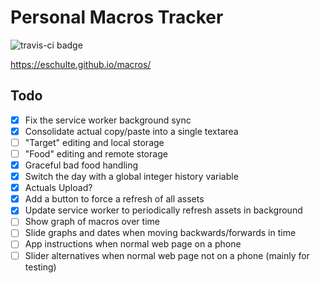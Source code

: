 Personal Macros Tracker
=======================

![travis-ci badge](https://travis-ci.com/eschulte/macros.svg?branch=main)

https://eschulte.github.io/macros/

## Todo

- [X] Fix the service worker background sync
- [X] Consolidate actual copy/paste into a single textarea
- [ ] "Target" editing and local storage
- [ ] "Food" editing and remote storage
- [X] Graceful bad food handling
- [X] Switch the day with a global integer history variable
- [X] Actuals Upload?
- [X] Add a button to force a refresh of all assets
- [X] Update service worker to periodically refresh assets in background
- [ ] Show graph of macros over time
- [ ] Slide graphs and dates when moving backwards/forwards in time
- [ ] App instructions when normal web page on a phone
- [ ] Slider alternatives when normal web page not on a phone (mainly for testing)
